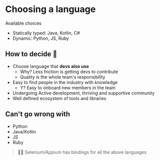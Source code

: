 # Choosing a language

Available choices

- Statically typed: Java, Kotlin, C#
- Dynamic: Python, JS, Ruby

## How to decide 🤔

- Choose language that **devs also use**
  - Why? Less friction is getting devs to contribute
  - Quality is the whole team's responsibility
- Easy to find people in the industry with knowledge
  - Y? Easy to onboard new members in the team
- Undergoing Active development, thriving and supportive community
- Well defined ecosystem of tools and libraries

## Can't go wrong with

- Python
- Java/Kotlin
- JS
- Ruby

> 👏🏻 Selenium/Appium has bindings for all the above languages